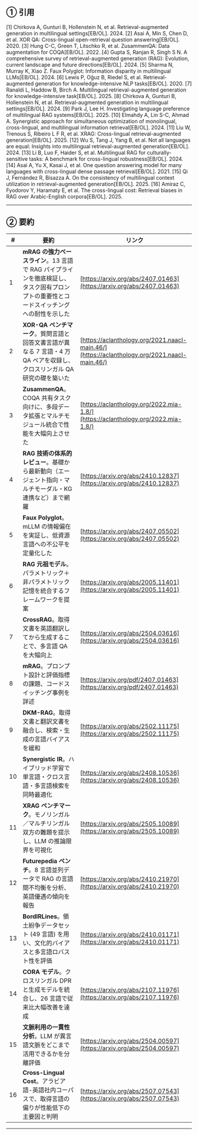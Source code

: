 ## ① 引用

\[1] Chirkova A, Gunturi B, Hollenstein N, et al. Retrieval-augmented generation in multilingual settings\[EB/OL]. 2024.
\[2] Asai A, Min S, Chen D, et al. XOR QA: Cross-lingual open-retrieval question answering\[EB/OL]. 2020.
\[3] Hung C-C, Green T, Litschko R, et al. ZusammenQA: Data augmentation for COQA\[EB/OL]. 2022.
\[4] Gupta S, Ranjan R, Singh S N. A comprehensive survey of retrieval-augmented generation (RAG): Evolution, current landscape and future directions\[EB/OL]. 2024.
\[5] Sharma N, Murray K, Xiao Z. Faux Polyglot: Information disparity in multilingual LLMs\[EB/OL]. 2024.
\[6] Lewis P, Oğuz B, Riedel S, et al. Retrieval-augmented generation for knowledge-intensive NLP tasks\[EB/OL]. 2020.
\[7] Ranaldi L, Haddow B, Birch A. Multilingual retrieval-augmented generation for knowledge-intensive task\[EB/OL]. 2025.
\[8] Chirkova A, Gunturi B, Hollenstein N, et al. Retrieval-augmented generation in multilingual settings\[EB/OL]. 2024.
\[9] Park J, Lee H. Investigating language preference of multilingual RAG systems\[EB/OL]. 2025.
\[10] Elmahdy A, Lin S-C, Ahmad A. Synergistic approach for simultaneous optimization of monolingual, cross-lingual, and multilingual information retrieval\[EB/OL]. 2024.
\[11] Liu W, Trenous S, Ribeiro L F R, et al. XRAG: Cross-lingual retrieval-augmented generation\[EB/OL]. 2025.
\[12] Wu S, Tang J, Yang B, et al. Not all languages are equal: Insights into multilingual retrieval-augmented generation\[EB/OL]. 2024.
\[13] Li B, Luo F, Haider S, et al. Multilingual RAG for culturally-sensitive tasks: A benchmark for cross-lingual robustness\[EB/OL]. 2024.
\[14] Asai A, Yu X, Kasai J, et al. One question answering model for many languages with cross-lingual dense passage retrieval\[EB/OL]. 2021.
\[15] Qi J, Fernández R, Bisazza A. On the consistency of multilingual context utilization in retrieval-augmented generation\[EB/OL]. 2025.
\[16] Amiraz C, Fyodorov Y, Haramaty E, et al. The cross-lingual cost: Retrieval biases in RAG over Arabic-English corpora\[EB/OL]. 2025.

---

## ② 要約

| #  | 要約                                                                                                                                        | リンク                                                                                    |
| -- | ------------------------------------------------------------------------------------------------------------------------------------------- | ----------------------------------------------------------------------------------------- |
| 1  | **mRAG の強力ベースライン**。13 言語で RAG パイプラインを徹底検証し、タスク固有プロンプトの重要性とコードスイッチングへの耐性を示した | [https://arxiv.org/abs/2407.01463](https://arxiv.org/abs/2407.01463)                         |
| 2  | **XOR-QA ベンチマーク**。質問言語と回答文書言語が異なる 7 言語・4 万 QA ペアを収録し、クロスリンガル QA 研究の礎を築いた              | [https://aclanthology.org/2021.naacl-main.46/](https://aclanthology.org/2021.naacl-main.46/) |
| 3  | **ZusammenQA**。COQA 共有タスク向けに、多段データ拡張とマルチモジュール統合で性能を大幅向上させた                                     | [https://aclanthology.org/2022.mia-1.8/](https://aclanthology.org/2022.mia-1.8/)             |
| 4  | **RAG 技術の体系的レビュー**。基礎から最新動向（エージェント指向・マルチモーダル・KG 連携など）まで網羅                               | [https://arxiv.org/abs/2410.12837](https://arxiv.org/abs/2410.12837)                         |
| 5  | **Faux Polyglot**。mLLM の情報偏在を実証し、低資源言語への不公平を定量化した                                                          | [https://arxiv.org/abs/2407.05502](https://arxiv.org/abs/2407.05502)                         |
| 6  | **RAG 元祖モデル**。パラメトリック＋非パラメトリック記憶を統合するフレームワークを提案                                                | [https://arxiv.org/abs/2005.11401](https://arxiv.org/abs/2005.11401)                         |
| 7  | **CrossRAG**。取得文書を英語翻訳してから生成することで、多言語 QA を大幅向上                                                          | [https://arxiv.org/abs/2504.03616](https://arxiv.org/abs/2504.03616)                         |
| 8  | **mRAG**。プロンプト設計と評価指標の課題、コードスイッチング事例を詳述                                                                | [https://arxiv.org/pdf/2407.01463](https://arxiv.org/pdf/2407.01463)                         |
| 9  | **DKM-RAG**。取得文書と翻訳文書を融合し、検索・生成の言語バイアスを緩和                                                               | [https://arxiv.org/abs/2502.11175](https://arxiv.org/abs/2502.11175)                         |
| 10 | **Synergistic IR**。ハイブリッド学習で単言語・クロス言語・多言語検索を同時最適化                                                      | [https://arxiv.org/abs/2408.10536](https://arxiv.org/abs/2408.10536)                         |
| 11 | **XRAG ベンチマーク**。モノリンガル／マルチリンガル双方の難題を提示し、LLM の推論限界を可視化                                         | [https://arxiv.org/abs/2505.10089](https://arxiv.org/abs/2505.10089)                         |
| 12 | **Futurepedia ベンチ**。8 言語並列データで RAG の言語間不均衡を分析、英語優遇の傾向を報告                                             | [https://arxiv.org/abs/2410.21970](https://arxiv.org/abs/2410.21970)                         |
| 13 | **BordIRLines**。領土紛争データセット (49 言語) を用い、文化的バイアスと多言語ロバスト性を評価                                        | [https://arxiv.org/abs/2410.01171](https://arxiv.org/abs/2410.01171)                         |
| 14 | **CORA モデル**。クロスリンガル DPR と生成モデルを統合し、26 言語で従来比大幅改善を達成                                               | [https://arxiv.org/abs/2107.11976](https://arxiv.org/abs/2107.11976)                         |
| 15 | **文脈利用の一貫性分析**。LLM が異言語文脈をどこまで活用できるかを分離評価                                                            | [https://arxiv.org/abs/2504.00597](https://arxiv.org/abs/2504.00597)                         |
| 16 | **Cross-Lingual Cost**。アラビア語-英語社内コーパスで、取得言語の偏りが性能低下の主要因と判明                                         | [https://arxiv.org/abs/2507.07543](https://arxiv.org/abs/2507.07543)                         |

---

